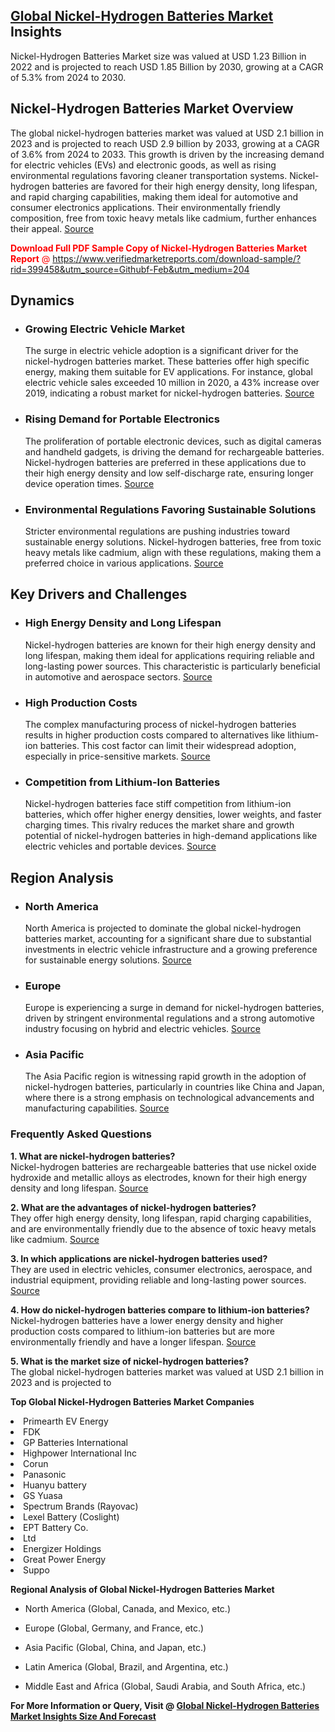 <h2><a href="https://www.verifiedmarketreports.com/download-sample/?rid=399458&amp;utm_source=Githubf&amp;utm_medium=204" target="_blank">Global Nickel-Hydrogen Batteries Market</a> Insights</h2><p>Nickel-Hydrogen Batteries Market size was valued at USD 1.23 Billion in 2022 and is projected to reach USD 1.85 Billion by 2030, growing at a CAGR of 5.3% from 2024 to 2030.</p><p> <h2>Nickel-Hydrogen Batteries Market Overview</h2> <p>The global nickel-hydrogen batteries market was valued at USD 2.1 billion in 2023 and is projected to reach USD 2.9 billion by 2033, growing at a CAGR of 3.6% from 2024 to 2033. This growth is driven by the increasing demand for electric vehicles (EVs) and electronic goods, as well as rising environmental regulations favoring cleaner transportation systems. Nickel-hydrogen batteries are favored for their high energy density, long lifespan, and rapid charging capabilities, making them ideal for automotive and consumer electronics applications. Their environmentally friendly composition, free from toxic heavy metals like cadmium, further enhances their appeal. <a href="https://www.thebrainyinsights.com/report/nickel-hydrogen-batteries-market-14039">Source</a></p> <p><p><span class=""><span style="color: #ff0000;"><strong>Download Full PDF Sample Copy of Nickel-Hydrogen Batteries Market Report</strong> @ </span><a href="https://www.verifiedmarketreports.com/download-sample/?rid=399458&amp;utm_source=Githubf-Feb&amp;utm_medium=204" target="_blank">https://www.verifiedmarketreports.com/download-sample/?rid=399458&amp;utm_source=Githubf-Feb&amp;utm_medium=204</a></span></p></p> <h2>Dynamics</h2> <ul> <li><h3>Growing Electric Vehicle Market</h3> <p>The surge in electric vehicle adoption is a significant driver for the nickel-hydrogen batteries market. These batteries offer high specific energy, making them suitable for EV applications. For instance, global electric vehicle sales exceeded 10 million in 2020, a 43% increase over 2019, indicating a robust market for nickel-hydrogen batteries. <a href="https://www.thebrainyinsights.com/report/nickel-hydrogen-batteries-market-14039">Source</a></p> </li> <li><h3>Rising Demand for Portable Electronics</h3> <p>The proliferation of portable electronic devices, such as digital cameras and handheld gadgets, is driving the demand for rechargeable batteries. Nickel-hydrogen batteries are preferred in these applications due to their high energy density and low self-discharge rate, ensuring longer device operation times. <a href="https://www.verifiedmarketresearch.com/product/nickel-metal-hydride-ni-mh-battery-market/">Source</a></p> </li> <li><h3>Environmental Regulations Favoring Sustainable Solutions</h3> <p>Stricter environmental regulations are pushing industries toward sustainable energy solutions. Nickel-hydrogen batteries, free from toxic heavy metals like cadmium, align with these regulations, making them a preferred choice in various applications. <a href="https://www.verifiedmarketresearch.com/product/nickel-metal-hydride-ni-mh-battery-market/">Source</a></p> </li> </ul> <h2>Key Drivers and Challenges</h2> <ul> <li><h3>High Energy Density and Long Lifespan</h3> <p>Nickel-hydrogen batteries are known for their high energy density and long lifespan, making them ideal for applications requiring reliable and long-lasting power sources. This characteristic is particularly beneficial in automotive and aerospace sectors. <a href="https://www.thebrainyinsights.com/report/nickel-hydrogen-batteries-market-14039">Source</a></p> </li> <li><h3>High Production Costs</h3> <p>The complex manufacturing process of nickel-hydrogen batteries results in higher production costs compared to alternatives like lithium-ion batteries. This cost factor can limit their widespread adoption, especially in price-sensitive markets. <a href="https://www.verifiedmarketresearch.com/product/nickel-metal-hydride-ni-mh-battery-market/">Source</a></p> </li> <li><h3>Competition from Lithium-Ion Batteries</h3> <p>Nickel-hydrogen batteries face stiff competition from lithium-ion batteries, which offer higher energy densities, lower weights, and faster charging times. This rivalry reduces the market share and growth potential of nickel-hydrogen batteries in high-demand applications like electric vehicles and portable devices. <a href="https://www.verifiedmarketresearch.com/product/nickel-metal-hydride-ni-mh-battery-market/">Source</a></p> </li> </ul> <h2>Region Analysis</h2> <ul> <li><h3>North America</h3> <p>North America is projected to dominate the global nickel-hydrogen batteries market, accounting for a significant share due to substantial investments in electric vehicle infrastructure and a growing preference for sustainable energy solutions. <a href="https://www.thebrainyinsights.com/report/nickel-hydrogen-batteries-market-14039">Source</a></p> </li> <li><h3>Europe</h3> <p>Europe is experiencing a surge in demand for nickel-hydrogen batteries, driven by stringent environmental regulations and a strong automotive industry focusing on hybrid and electric vehicles. <a href="https://www.verifiedmarketresearch.com/product/nickel-metal-hydride-ni-mh-battery-market/">Source</a></p> </li> <li><h3>Asia Pacific</h3> <p>The Asia Pacific region is witnessing rapid growth in the adoption of nickel-hydrogen batteries, particularly in countries like China and Japan, where there is a strong emphasis on technological advancements and manufacturing capabilities. <a href="https://www.verifiedmarketresearch.com/product/nickel-metal-hydride-ni-mh-battery-market/">Source</a></p> </li> </ul> <h3>Frequently Asked Questions</h3> <p><strong>1. What are nickel-hydrogen batteries?</strong><br>Nickel-hydrogen batteries are rechargeable batteries that use nickel oxide hydroxide and metallic alloys as electrodes, known for their high energy density and long lifespan. <a href="https://www.thebrainyinsights.com/report/nickel-hydrogen-batteries-market-14039">Source</a></p> <p><strong>2. What are the advantages of nickel-hydrogen batteries?</strong><br>They offer high energy density, long lifespan, rapid charging capabilities, and are environmentally friendly due to the absence of toxic heavy metals like cadmium. <a href="https://www.verifiedmarketresearch.com/product/nickel-metal-hydride-ni-mh-battery-market/">Source</a></p> <p><strong>3. In which applications are nickel-hydrogen batteries used?</strong><br>They are used in electric vehicles, consumer electronics, aerospace, and industrial equipment, providing reliable and long-lasting power sources. <a href="https://www.verifiedmarketresearch.com/product/nickel-metal-hydride-ni-mh-battery-market/">Source</a></p> <p><strong>4. How do nickel-hydrogen batteries compare to lithium-ion batteries?</strong><br>Nickel-hydrogen batteries have a lower energy density and higher production costs compared to lithium-ion batteries but are more environmentally friendly and have a longer lifespan. <a href="https://www.verifiedmarketresearch.com/product/nickel-metal-hydride-ni-mh-battery-market/">Source</a></p> <p><strong>5. What is the market size of nickel-hydrogen batteries?</strong><br>The global nickel-hydrogen batteries market was valued at USD 2.1 billion in 2023 and is projected to</p><p><strong>Top Global Nickel-Hydrogen Batteries Market Companies</strong></p><div data-test-id=""><p><li>Primearth EV Energy</li><li> FDK</li><li> GP Batteries International</li><li> Highpower International Inc</li><li> Corun</li><li> Panasonic</li><li> Huanyu battery</li><li> GS Yuasa</li><li> Spectrum Brands (Rayovac)</li><li> Lexel Battery (Coslight)</li><li> EPT Battery Co.</li><li> Ltd</li><li> Energizer Holdings</li><li> Great Power Energy</li><li> Suppo</li></p><div><strong>Regional Analysis of&nbsp;Global Nickel-Hydrogen Batteries Market</strong></div><ul><li dir="ltr"><p dir="ltr">North America&nbsp;(Global, Canada, and Mexico, etc.)</p></li><li dir="ltr"><p dir="ltr">Europe (Global, Germany, and France, etc.)</p></li><li dir="ltr"><p dir="ltr">Asia Pacific&nbsp;(Global, China, and Japan, etc.)</p></li><li dir="ltr"><p dir="ltr">Latin America&nbsp;(Global, Brazil, and Argentina, etc.)</p></li><li dir="ltr">Middle East and Africa&nbsp;(Global, Saudi Arabia, and South Africa, etc.)</li></ul><p><strong>For More Information or Query, Visit @&nbsp;</strong><strong><a href="https://www.verifiedmarketreports.com/product/nickel-hydrogen-batteries-market/?utm_source=Githubf&amp;utm_medium=204" target="_blank">Global Nickel-Hydrogen Batteries Market Insights Size And Forecast</a></strong></p></div>
